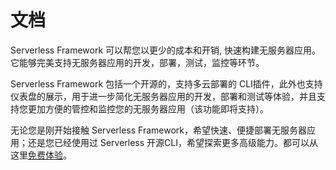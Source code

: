 
# 文档

Serverless Framework 可以帮您以更少的成本和开销, 快速构建无服务器应用。它能够完美支持无服务器应用的开发，部署，测试，监控等环节。

Serverless Framework 包括一个开源的，支持多云部署的 CLI插件，此外也支持仪表盘的展示，用于进一步简化无服务器应用的开发，部署和测试等体验，并且支持您更加方便的管控和监控您的无服务器应用（该功能即将支持）。

无论您是刚开始接触 Serverless Framework，希望快速、便捷部署无服务器应用；还是您已经使用过 Serverless 开源CLI，希望探索更多高级能力。都可以从这里[免费体验](./quick-start)。
